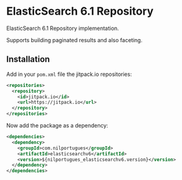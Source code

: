 # ElasticSearch 6.1 Repository

ElasticSearch 6.1 Repository implementation. 

Supports building paginated results and also faceting.

## Installation

Add in your `pom.xml` file the jitpack.io repositories:

```xml
<repositories>
  <repository>
    <id>jitpack.io</id>
    <url>https://jitpack.io</url>
  </repository>
</repositories>
```
  
Now add the package as a dependency: 

```xml
<dependencies>		
  <dependency>
    <groupId>com.nilportugues</groupId>
    <artifactId>elasticsearchv6</artifactId>
    <version>${nilportugues_elasticsearchv6.version}</version>
  </dependency>
</dependencies>  
```
